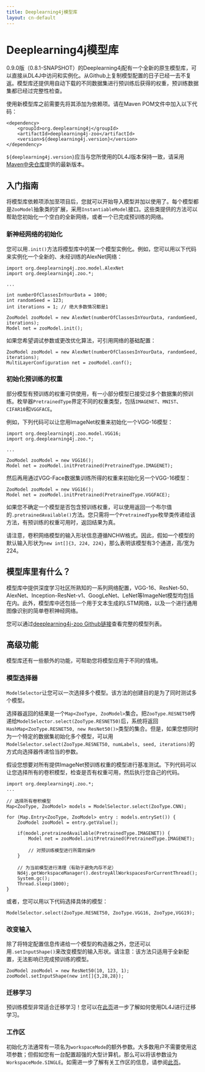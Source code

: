 ```yaml
---
title: Deeplearning4j模型库
layout: cn-default
---
```


# Deeplearning4j模型库

0.9.0版（0.8.1-SNAPSHOT）的Deeplearning4j配有一个全新的原生模型库，可以直接从DL4J中访问和实例化。从Github上复制模型配置的日子已经一去不复返。模型库还提供用自动下载的不同数据集进行预训练后获得的权重，预训练数据集都已经过完整性检查。 

使用新模型库之前需要先将其添加为依赖项。请在Maven POM文件中加入以下代码：

```
<dependency>
    <groupId>org.deeplearning4j</groupId>
    <artifactId>deeplearning4j-zoo</artifactId>
    <version>${deeplearning4j.version}</version>
</dependency>
```

`${deeplearning4j.version}`应当与您所使用的DL4J版本保持一致，请采用[Maven中央仓库](http://mvnrepository.com/artifact/org.deeplearning4j)提供的最新版本。



## 入门指南

将模型库依赖项添加至项目后，您就可以开始导入模型并加以使用了。每个模型都是`ZooModel`抽象类的扩展，采用`InstantiableModel`接口。这些类提供的方法可以帮助您初始化一个空白的全新网络，或者一个已完成预训练的网络。

### 新神经网络的初始化

您可以用`.init()`方法将模型库中的某一个模型实例化。例如，您可以用以下代码来实例化一个全新的、未经训练的AlexNet网络：

```
import org.deeplearning4j.zoo.model.AlexNet
import org.deeplearning4j.zoo.*;

...

int numberOfClassesInYourData = 1000;
int randomSeed = 123;
int iterations = 1; // 绝大多数情况都是1

ZooModel zooModel = new AlexNet(numberOfClassesInYourData, randomSeed, iterations);
Model net = zooModel.init();
```

如果您希望调试参数或更改优化算法，可引用网络的基础配置：

```
ZooModel zooModel = new AlexNet(numberOfClassesInYourData, randomSeed, iterations);
MultiLayerConfiguration net = zooModel.conf();
```

### 初始化预训练的权重

部分模型有预训练的权重可供使用，有一小部分模型已接受过多个数据集的预训练。枚举器`PretrainedType`界定不同的权重类型，包括`IMAGENET`、`MNIST`、`CIFAR10`和`VGGFACE`。

例如，下列代码可以让您用ImageNet权重来初始化一个VGG-16模型：

```
import org.deeplearning4j.zoo.model.VGG16;
import org.deeplearning4j.zoo.*;

...

ZooModel zooModel = new VGG16();
Model net = zooModel.initPretrained(PretrainedType.IMAGENET);
```

然后再用通过VGG-Face数据集训练所得的权重来初始化另一个VGG-16模型：

```
ZooModel zooModel = new VGG16();
Model net = zooModel.initPretrained(PretrainedType.VGGFACE);
```

如果您不确定一个模型是否包含预训练权重，可以使用返回一个布尔值的`.pretrainedAvailable()`方法。您只需将一个`PretrainedType`枚举类传递给该方法，有预训练的权重可用时，返回结果为真。

请注意，卷积网络模型的输入形状信息遵循NCHW格式。因此，假如一个模型的默认输入形状为`new int[]{3, 224, 224}`，那么表明该模型有3个通道，高/宽为224。



## 模型库里有什么？

模型库中提供深度学习社区所熟知的一系列网络配置，VGG-16、ResNet-50、AlexNet、Inception-ResNet-v1、GoogLeNet、LeNet等ImageNet模型均包括在内。此外，模型库中还包括一个用于文本生成的LSTM网络，以及一个进行通用图像识别的简单卷积神经网络。

您可以通过[deeplearning4j-zoo Github链接](https://github.com/deeplearning4j/deeplearning4j/tree/master/deeplearning4j/deeplearning4j-zoo/src/main/java/org/deeplearning4j/zoo/model)查看完整的模型列表。



## 高级功能

模型库还有一些额外的功能，可帮助您将模型应用于不同的情境。

### 模型选择器

`ModelSelector`让您可以一次选择多个模型。该方法的创建目的是为了同时测试多个模型。

选择器返回的结果是一个`Map<ZooType, ZooModel>`集合。把`ZooType.RESNET50`传递给`ModelSelector.select(ZooType.RESNET50)`后，系统将返回`HashMap<ZooType.RESNET50, new ResNet50()>`类型的集合。但是，如果您想同时为一个特定的数据集初始化多个模型，可以用`ModelSelector.select(ZooType.RESNET50, numLabels, seed, iterations)`的方式向选择器传递恰当的参数。

假设您想要对所有提供ImageNet预训练权重的模型进行基准测试。下列代码可以让您选择所有的卷积模型，检查是否有权重可用，然后执行您自己的代码。

```
import org.deeplearning4j.zoo.*;
...

// 选择所有卷积模型
Map<ZooType, ZooModel> models = ModelSelector.select(ZooType.CNN);

for (Map.Entry<ZooType, ZooModel> entry : models.entrySet()) {
    ZooModel zooModel = entry.getValue();

    if(model.pretrainedAvailable(PretrainedType.IMAGENET)) {
        Model net = zooModel.initPretrained(PretrainedType.IMAGENET);

        // 对预训练模型进行所需的操作
    }

    // 为当前模型进行清理（有助于避免内存不足）
    Nd4j.getWorkspaceManager().destroyAllWorkspacesForCurrentThread();
    System.gc();
    Thread.sleep(1000);
}
```

或者，您可以用以下代码选择具体的模型：

```
ModelSelector.select(ZooType.RESNET50, ZooType.VGG16, ZooType,VGG19);
```

### 改变输入

除了将特定配置信息传递给一个模型的构造器之外，您还可以用`.setInputShape()`来改变模型的输入形状。请注意：该方法只适用于全新配置，无法影响已完成预训练的模型。

```
ZooModel zooModel = new ResNet50(10, 123, 1);
zooModel.setInputShape(new int[]{3,28,28});
```

### 迁移学习

预训练模型非常适合迁移学习！您可以在[此页](https://deeplearning4j.org/transfer-learning)进一步了解如何使用DL4J进行迁移学习。

### 工作区

初始化方法通常有一项名为`workspaceMode`的额外参数。大多数用户不需要使用这项参数；但假如您有一台配置超强的大型计算机，那么可以将该参数设为`WorkspaceMode.SINGLE`。如需进一步了解有关工作区的信息，请参阅[此页](https://deeplearning4j.org/cn/workspaces)。
